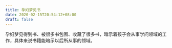 ```yaml
---
title: 孕妇梦见书
date: 2020-02-15T20:54:12+08:00
draft: false
---
```


孕妇梦见得到书、被很多书包围、收藏了很多书，暗示着孩子会从事学问领域的工作，具体来说书籍能暗示以后所从事的领域。